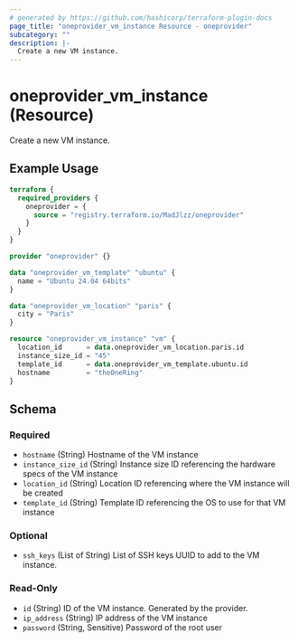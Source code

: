 ```yaml
---
# generated by https://github.com/hashicorp/terraform-plugin-docs
page_title: "oneprovider_vm_instance Resource - oneprovider"
subcategory: ""
description: |-
  Create a new VM instance.
---
```


# oneprovider_vm_instance (Resource)

Create a new VM instance.

## Example Usage

```terraform
terraform {
  required_providers {
    oneprovider = {
      source = "registry.terraform.io/MadJlzz/oneprovider"
    }
  }
}

provider "oneprovider" {}

data "oneprovider_vm_template" "ubuntu" {
  name = "Ubuntu 24.04 64bits"
}

data "oneprovider_vm_location" "paris" {
  city = "Paris"
}

resource "oneprovider_vm_instance" "vm" {
  location_id      = data.oneprovider_vm_location.paris.id
  instance_size_id = "45"
  template_id      = data.oneprovider_vm_template.ubuntu.id
  hostname         = "theOneRing"
}
```

<!-- schema generated by tfplugindocs -->
## Schema

### Required

- `hostname` (String) Hostname of the VM instance
- `instance_size_id` (String) Instance size ID referencing the hardware specs of the VM instance
- `location_id` (String) Location ID referencing where the VM instance will be created
- `template_id` (String) Template ID referencing the OS to use for that VM instance

### Optional

- `ssh_keys` (List of String) List of SSH keys UUID to add to the VM instance.

### Read-Only

- `id` (String) ID of the VM instance. Generated by the provider.
- `ip_address` (String) IP address of the VM instance
- `password` (String, Sensitive) Password of the root user
